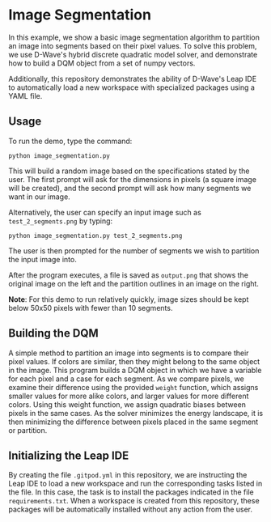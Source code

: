 # Image Segmentation

In this example, we show a basic image segmentation algorithm to partition an image into segments based on their pixel values.  To solve this problem, we use D-Wave's hybrid discrete quadratic model solver, and demonstrate how to build a DQM object from a set of numpy vectors.

Additionally, this repository demonstrates the ability of D-Wave's Leap IDE to automatically load a new workspace with specialized packages using a YAML file.

## Usage

To run the demo, type the command:

```python image_segmentation.py```

This will build a random image based on the specifications stated by the user.  The first prompt will ask for the dimensions in pixels (a square image will be created), and the second prompt will ask how many segments we want in our image.

Alternatively, the user can specify an input image such as ```test_2_segments.png``` by typing:

```python image_segmentation.py test_2_segments.png```

The user is then prompted for the number of segments we wish to partition the input image into.

After the program executes, a file is saved as ```output.png``` that shows the original image on the left and the partition outlines in an image on the right.

**Note**: For this demo to run relatively quickly, image sizes should be kept below 50x50 pixels with fewer than 10 segments.

## Building the DQM

A simple method to partition an image into segments is to compare their pixel values.  If colors are similar, then they might belong to the same object in the image. This program builds a DQM object in which we have a variable for each pixel and a case for each segment.  As we compare pixels, we examine their difference using the provided ```weight``` function, which assigns smaller values for more alike colors, and larger values for more different colors.  Using this weight function, we assign quadratic biases between pixels in the same cases.  As the solver minimizes the energy landscape, it is then minimizing the difference between pixels placed in the same segment or partition.

## Initializing the Leap IDE

By creating the file ```.gitpod.yml``` in this repository, we are instructing the Leap IDE to load a new workspace and run the corresponding tasks listed in the file.  In this case, the task is to install the packages indicated in the file ```requirements.txt```.  When a workspace is created from this repository, these packages will be automatically installed without any action from the user.
